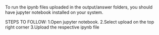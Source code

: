 To run the ipynb files uploaded in the output/answer folders, you should have jupyter notebook installed on your system.


STEPS TO FOLLOW:
1.Open jupyter notebook.
2.Select upload on the top right corner
3.Upload the respective ipynb file
